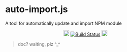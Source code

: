 # auto-import.js
A tool for automatically update and import NPM module

<p align="center">
  <a href="https://www.npmjs.com/package/@ffee/auto-import"><img src="https://badge.fury.io/js/@ffee%2Fauto-import.svg" alt="npm version" height="18"></a>
  <a href="https://app.circleci.com/pipelines/github/ffee-team/auto-import?branch=main"><img src="https://img.shields.io/circleci/build/github/ffee-team/auto-import/main.svg?sanitize=true" alt="Build Status"></a>
  <a href="https://app.circleci.com/pipelines/github/ffee-team/auto-import/11/workflows/445ff3bf-7112-489c-b7fe-278f2a8ffcf1/jobs/11/parallel-runs/0/steps/0-106"><img src="https://img.shields.io/badge/Coverage-100%25-green" alt="Code Coverage" height="18"></a>
</p>


> doc? waiting, plz ^_^
